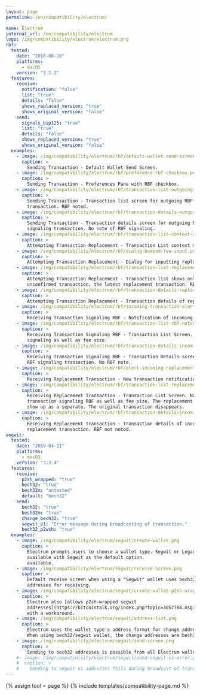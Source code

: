 ```yaml
---
layout: page
permalink: /en/compatibility/electrum/

name: Electrum
internal_url: /en/compatibility/electrum
logo: /img/compatibility/electrum/electrum.png
rbf:
  tested:
    date: "2018-08-28"
    platforms:
      - macOS
    version: "3.2.2"
  features:
    receive:
      notification: "false"
      list: "true"
      details: "false"
      shows_replaced_version: "true"
      shows_original_version: "false"
    send:
      signals_bip125: "true"
      list: "true"
      details: "false"
      shows_replaced_version: "true"
      shows_original_version: "false"
  examples:
    - image: /img/compatibility/electrum/rbf/default-wallet-send-screen.png
      caption: >
        Sending Transaction - Default Wallet Send Screen.
    - image: /img/compatibility/electrum/rbf/preference-rbf-checkbox.png
      caption: >
        Sending Transaction - Preferences Pane with RBF checkbox.
    - image: /img/compatibility/electrum/rbf/transaction-list-outgoing-rbf-transaction.png
      caption: >
        Sending Transaction - Transaction list screen for outgoing RBF signaling
        transaction. RBF noted.
    - image: /img/compatibility/electrum/rbf/transaction-details-outgoing-rbf-transaction.png
      caption: >
        Sending Transaction - Transaction details screen for outgoing RBF
        signaling transaction. No note of RBF signaling.
    - image: /img/compatibility/electrum/rbf/transaction-list-context-menu-increase-fee.png
      caption: >
        Attempting Transaction Replacement - Transaction List context menu for “Increase fee”.
    - image: /img/compatibility/electrum/rbf/dialog-bumped-fee-input.png
      caption: >
        Attempting Transaction Replacement - Dialog for inputting replacement transaction fee.
    - image: /img/compatibility/electrum/rbf/transaction-list-replacement-tx-only.png
      caption: >
        Attempting Transaction Replacement - Transaction list shows only one
        unconfirmed transaction, the latest replacement transaction. RBF noted.
    - image: /img/compatibility/electrum/rbf/transaction-details-replacement-tx.png
      caption: >
        Attempting Transaction Replacement - Transaction details of replacement transaction. No RBF noted. No note of original transaction.
    - image: /img/compatibility/electrum/rbf/incoming-transaction-alert.png
      caption: >
        Receiving Transaction Signaling RBF - Notification of incoming transaction. No specific note that the transaction is RBF signaled.
    - image: /img/compatibility/electrum/rbf/transaction-list-rbf-noted.png
      caption: >
        Receiving Transaction Signaling RBF - Transaction List Screen. Notes RBF
        signaling as well as fee size.
    - image: /img/compatibility/electrum/rbf/transaction-details-incoming.png
      caption: >
        Receiving Transaction Signaling RBF - Transaction Details screen for an
        RBF signaling transaction. No RBF note.
    - image: /img/compatibility/electrum/rbf/alert-incoming-replacement-tx.png
      caption: >
        Receiving Replacement Transaction - New transaction notification for the RBF replacement transaction.
    - image: /img/compatibility/electrum/rbf/transaction-list-replacement-tx.png
      caption: >
        Receiving Replacement Transaction - Transaction List Screen. Notes
        transaction signaling RBF as well as fee size. The replacement transaction does not
        show up as a separate. The original transaction disappears.
    - image: /img/compatibility/electrum/rbf/transaction-details-incoming-replacement.png
      caption: >
        Receiving Replacement Transaction - Transaction details of incoming
        replacement transaction. RBF not noted.
segwit:
  tested:
    date: "2019-04-11"
    platforms:
      - macOS
    version: "3.3.4"
  features:
    receive:
      p2sh_wrapped: "true"
      bech32: "true"
      bech32m: "untested"
      default: "bech32"
    send:
      bech32: "true"
      bech32m: "true"
      change_bech32: "true"
      segwit_v1: "Error message during broadcasting of transaction."
      bech32_p2wsh: "true"
  examples:
    - image: /img/compatibility/electrum/segwit/create-wallet.png
      caption: >
        Electrum prompts users to choose a wallet type. Segwit or Legacy options
        available with Segwit as the default option.
        available.
    - image: /img/compatibility/electrum/segwit/receive-screen.png
      caption: >
        Default receive screen when using a "Segwit" wallet uses bech32 native
        addresses for receiving.
    - image: /img/compatibility/electrum/segwit/create-wallet-p2sh-wrapped.png
      caption: >
        Electrum also [allows p2sh-wrapped segwit
        addresses](https://bitcointalk.org/index.php?topic=3057784.msg31519322#msg31519322)
        with a workaround.
    - image: /img/compatibility/electrum/segwit/address-list.png
      caption: >
        Electrum uses the wallet type's address format for change addresses.
        When using bech32/segwit wallet, the change addresses are bech32.
    - image: /img/compatibility/electrum/segwit/send-screen.png
      caption: >
        Sending to bech32 addresses is possible from all Electrum wallet types.
    #- image: /img/compatibility/electrum/segwit/send-segwit-v1-error.png
    #  caption: >
    #    Sending to segwit v1 addresses fails during broadcast of transaction.
---
```

<!-- Electrum -->

{% assign tool = page %}
{% include templates/compatibility-page.md %}
